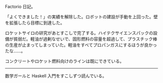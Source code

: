 Factorio 日記。

「よくできました！」の実績を解除した。ロボットの建設が手動を上回った。壁を拡張したら目標に到達した。

ロケットサイロの研究があとすこしで完了する。ハイテクサイエンスパックの設備が貧弱だ。軽油が過剰なせいで、固形燃料の容量を超過して、プラスチック棒の生産が止まってしまっていた。軽油をすべてプロパンガスにするほうが良かったな……。

コンクリートやロケット燃料向けのラインは既にできている。

-----

数学ガールと Haskell 入門をすこしずつ読んでいる。
